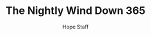 ---
image: /assets/img/nwd/365_nwd_john_14_27_niv.png
title: The Nightly Wind Down 365
categories:
  - The Nightly Wind Down
author: Hope Staff
notes: The Nightly Wind Down 365
embed: >-
  EMBED_GOES_HERE
transcript: >-
  SOME LINES OF TEXT START HERE
---